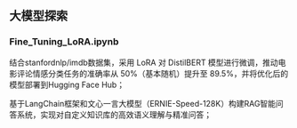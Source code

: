 ## 大模型探索
### Fine_Tuning_LoRA.ipynb
结合stanfordnlp/imdb数据集，采用 LoRA 对 DistilBERT 模型进行微调，推动电影评论情感分类任务的准确率从 50%（基本随机）提升至 89.5%，并将优化后的模型部署到Hugging Face Hub；

基于LangChain框架和文心一言大模型（ERNIE-Speed-128K）构建RAG智能问答系统，实现对自定义知识库的高效语义理解与精准问答；
